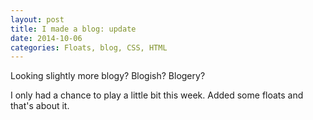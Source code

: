 ```yaml
---
layout: post
title: I made a blog: update
date: 2014-10-06
categories: Floats, blog, CSS, HTML
---
```


Looking slightly more blogy? Blogish? Blogery?

I only had a chance to play a little bit this week. Added some floats and that's about it. 

